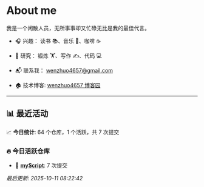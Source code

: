 # About me

我是一个闲散人员，无所事事却又忙碌无比是我的最佳代言。

- 🎧 兴趣： 读书 📚、音乐 🎵、咖啡 ☕  
- 🧪 研究： 锻炼 🏋️、写作 ✍️、代码 💻  

- 📬 联系我： wenzhuo4657@gmail.com  
- 🏠 技术博客:  [wenzhuo4657 博客园](https://www.cnblogs.com/wenzhuo4657)
---

## 📊 最近活动

📈 **今日统计**: 64 个仓库，1 个活跃，共 7 次提交

### 🔥 今日活跃仓库

- 🚀 **[myScript](https://github.com/wenzhuo4657/myScript)**: 7 次提交


*最后更新: 2025-10-11 08:22:42*
